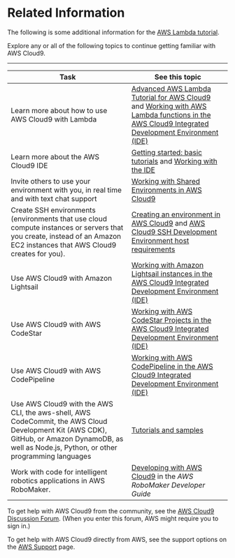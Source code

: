 # Related Information<a name="tutorial-lambda-next-steps"></a>

The following is some additional information for the [AWS Lambda tutorial](tutorial-lambda.md)\.

Explore any or all of the following topics to continue getting familiar with AWS Cloud9\.


****  

|  **Task**  |  **See this topic**  | 
| --- | --- | 
|  Learn more about how to use AWS Cloud9 with Lambda  |   [Advanced AWS Lambda Tutorial for AWS Cloud9](tutorial-lambda-advanced.md) and [Working with AWS Lambda functions in the AWS Cloud9 Integrated Development Environment \(IDE\)](lambda-functions.md)   | 
|  Learn more about the AWS Cloud9 IDE  |   [Getting started: basic tutorials](tutorials-basic.md) and [Working with the IDE](ide.md)   | 
|  Invite others to use your environment with you, in real time and with text chat support  |   [Working with Shared Environments in AWS Cloud9](share-environment.md)   | 
|  Create SSH environments \(environments that use cloud compute instances or servers that you create, instead of an Amazon EC2 instances that AWS Cloud9 creates for you\)\.  |   [Creating an environment in AWS Cloud9](create-environment.md) and [AWS Cloud9 SSH Development Environment host requirements](ssh-settings.md)   | 
|  Use AWS Cloud9 with Amazon Lightsail  |   [Working with Amazon Lightsail instances in the AWS Cloud9 Integrated Development Environment \(IDE\)](lightsail-instances.md)   | 
|  Use AWS Cloud9 with AWS CodeStar  |   [Working with AWS CodeStar Projects in the AWS Cloud9 Integrated Development Environment \(IDE\)](codestar-projects.md)   | 
|  Use AWS Cloud9 with AWS CodePipeline  |   [Working with AWS CodePipeline in the AWS Cloud9 Integrated Development Environment \(IDE\)](codepipeline-repos.md)   | 
|  Use AWS Cloud9 with the AWS CLI, the aws\-shell, AWS CodeCommit, the AWS Cloud Development Kit \(AWS CDK\), GitHub, or Amazon DynamoDB, as well as Node\.js, Python, or other programming languages  |   [Tutorials and samples](tutorials.md)   | 
|  Work with code for intelligent robotics applications in AWS RoboMaker\.  |   [Developing with AWS Cloud9](https://docs.aws.amazon.com/robomaker/latest/dg/cloud9.html) in the *AWS RoboMaker Developer Guide*   | 

To get help with AWS Cloud9 from the community, see the [AWS Cloud9 Discussion Forum](https://forums.aws.amazon.com/forum.jspa?forumID=268)\. \(When you enter this forum, AWS might require you to sign in\.\)

To get help with AWS Cloud9 directly from AWS, see the support options on the [AWS Support](https://aws.amazon.com/premiumsupport) page\.